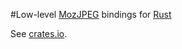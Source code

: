 #Low-level [MozJPEG](https://github.com/mozilla/mozjpeg) bindings for [Rust](http://www.rust-lang.org/)

See [crates.io](https://crates.io/crates/mozjpeg-sys).

